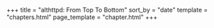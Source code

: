 +++
title = "althttpd: From Top To Bottom"
sort_by = "date"
template = "chapters.html"
page_template = "chapter.html"
+++
